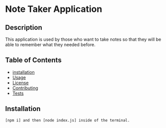 
  # Note Taker Application

  ## Description
  This application is used by those who want to take notes so that they will be able to remember what they needed before.

  ## Table of Contents
  - [installation](#installation)
  - [Usage](#Usage)
  - [License](#License)
  - [Contributing](#Contributing)
  - [Tests](#Tests)

  ## Installation
  ```
  [npm i] and then [node index.js] inside of the terminal.
  ```
  
  ```
  
  ```
  
